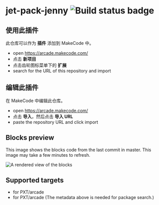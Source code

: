# jet-pack-jenny ![Build status badge](https://github.com/sam666-max/jet-pack-jenny/workflows/MakeCode/badge.svg)



## 使用此插件

此仓库可以作为 **插件** 添加到 MakeCode 中。

* open https://arcade.makecode.com/
* 点击 **新项目**
* 点击齿轮图标菜单下的 **扩展**
* search for the URL of this repository and import

## 编辑此插件

在 MakeCode 中编辑此仓库。

* open https://arcade.makecode.com/
* 点击 **导入**，然后点击 **导入 URL**
* paste the repository URL and click import

## Blocks preview

This image shows the blocks code from the last commit in master.
This image may take a few minutes to refresh.

![A rendered view of the blocks](https://github.com/sam666-max/jet-pack-jenny/raw/master/.makecode/blocks.png)

## Supported targets

* for PXT/arcade
* for PXT/arcade
(The metadata above is needed for package search.)

